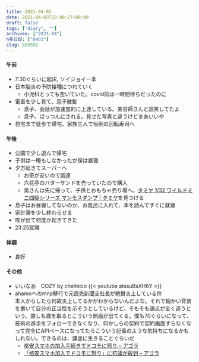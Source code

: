 ```yaml
---
title: 2021-04-03
date: 2021-04-03T23:00:27+09:00
draft: false
tags: ["diary", ""]
archives: ["2021-04"]
n年日記: ["0403"]
slug: 889592
---
```

#### 午前
- 7:30ぐらいに起床, ソイジョイ一本
- 日本脳炎の予防接種につれていく
  - 小児科とっても空いていた。covid前は一時間待ちだったのに
- 電車を少し見て、息子散髪
  - 息子、会話が加速度的に上達している。美容師さんと談笑してたよ
  - 息子、ぱっつんにされる。見せた写真と違うけどまあいいや
- 自宅まで徒歩で帰宅、家族三人で恒例の回転寿司へ
#### 午後
- 公園で少し遊んで帰宅
- 子供は一睡もしなかったが僕は昼寝
- 夕方起きてスーパーへ
  - お茶が安いので調達
  - 六花亭のバターサンドを売っていたので購入
  - 奥さんは先に帰って、子供とおもちゃ売り場へ。[タミヤ 1/32 ワイルドミニ四駆シリーズ マンモスダンプ | タミヤ](https://www.tamiya.com/japan/products/17013/index.html)を見つける
- 息子はお昼寝してないのか、お風呂に入れて、本を読んですぐに就寝
- 家計簿を少し終わらせる
- 咳が出て何度か起きてきた
- 23:25就寝
#### 体調
- 良好
#### その他
- いいなあ　COZY by chelmico
{{< youtube atssuBsXH6Y >}}
- ahamoへのmnp移行で元読売新聞支社長が絶賛炎上している件  
本人からしたら何故炎上してるかがわからないんだよな。それで細かい背景を書いて自分の正当性を示そうとしているけど、そもそも論点が全く違うという。誰しも歳を取るとこういう側面が出てくる。僕も70ぐらいになって、技術の進歩をフォローできなくなり、何かしらの契約で契約画面すらなくなって完全にAPIベースになってたらこういう記事のような気持ちになるかもしれない。できるのは、謙虚に生きることぐらいだ
  - [格安スマホの加入手続きでドコモに怒り – アゴラ](https://agora-web.jp/archives/2050816.html)
  - [「格安スマホ加入でドコモに怒り」に抗議が殺到 – アゴラ](https://agora-web.jp/archives/2050857.html)  
